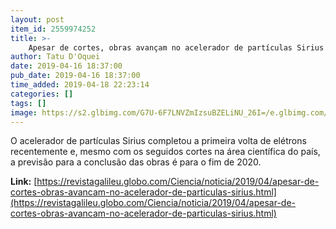 ```yaml
---
layout: post
item_id: 2559974252
title: >-
    Apesar de cortes, obras avançam no acelerador de partículas Sirius
author: Tatu D'Oquei
date: 2019-04-16 18:37:00
pub_date: 2019-04-16 18:37:00
time_added: 2019-04-18 22:23:14
categories: []
tags: []
image: https://s2.glbimg.com/G7U-6F7LNVZmIzsuBZELiNU_26I=/e.glbimg.com/og/ed/f/original/2019/04/12/sirius01_mar19.jpg
---
```


O acelerador de partículas Sirius completou a primeira volta de elétrons recentemente e, mesmo com os seguidos cortes na área científica do país, a previsão para a conclusão das obras é para o fim de 2020.

**Link:** [https://revistagalileu.globo.com/Ciencia/noticia/2019/04/apesar-de-cortes-obras-avancam-no-acelerador-de-particulas-sirius.html](https://revistagalileu.globo.com/Ciencia/noticia/2019/04/apesar-de-cortes-obras-avancam-no-acelerador-de-particulas-sirius.html)

